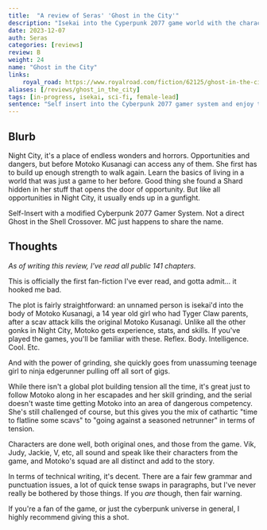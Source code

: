 ```yaml
---
title:  "A review of Seras' 'Ghost in the City'"
description: "Isekai into the Cyperpunk 2077 game world with the character you know and love. Grind, gain levels, gather new chooms, and flatline some gonks."
date: 2023-12-07
auth: Seras
categories: [reviews]
review: B
weight: 24
name: "Ghost in the City"
links:
    royal_road: https://www.royalroad.com/fiction/62125/ghost-in-the-city-cyberpunk-gamer-si
aliases: [/reviews/ghost_in_the_city]
tags: [in-progress, isekai, sci-fi, female-lead]
sentence: "Self insert into the Cyberpunk 2077 gamer system and enjoy the chaos."
---
```





## Blurb

Night City, it's a place of endless wonders and horrors. Opportunities and dangers, but before Motoko Kusanagi can access any of them. She first has to build up enough strength to walk again. Learn the basics of living in a world that was just a game to her before. Good thing she found a Shard hidden in her stuff that opens the door of opportunity. But like all opportunities in Night City, it usually ends up in a gunfight.

Self-Insert with a modified Cyberpunk 2077 Gamer System. Not a direct Ghost in the Shell Crossover. MC just happens to share the name.

## Thoughts

*As of writing this review, I've read all public 141 chapters.*

This is officially the first fan-fiction I've ever read, and gotta admit... it hooked me bad.

The plot is fairly straightforward: an unnamed person is isekai'd into the body of Motoko Kusanagi, a 14 year old girl who had Tyger Claw parents, after a scav attack kills the original Motoko Kusanagi. Unlike all the other gonks in Night City, Motoko gets experience, stats, and skills. If you've played the games, you'll be familiar with these. Reflex. Body. Intelligence. Cool. Etc.

And with the power of grinding, she quickly goes from unassuming teenage girl to ninja edgerunner pulling off all sort of gigs.

While there isn't a global plot building tension all the time, it's great just to follow Motoko along in her escapades and her skill grinding, and the serial doesn't waste time getting Motoko into an area of dangerous competency. She's still challenged of course, but this gives you the mix of cathartic "time to flatline some scavs" to "going against a seasoned netrunner" in terms of tension.

Characters are done well, both original ones, and those from the game. Vik, Judy, Jackie, V, etc, all sound and speak like their characters from the game, and Motoko's squad are all distinct and add to the story.

In terms of technical writing, it's decent. There are a fair few grammar and punctuation issues, a lot of quick tense swaps in paragraphs, but I've never really be bothered by those things. If you *are* though, then fair warning.

If you're a fan of the game, or just the cyberpunk universe in general, I highly recommend giving this a shot.